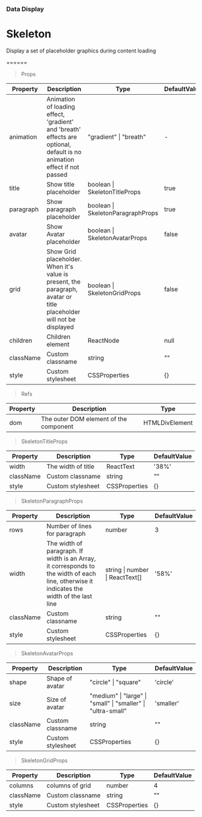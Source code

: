 ### Data Display

# Skeleton 

Display a set of placeholder graphics during content loading

======

> Props

|Property|Description|Type|DefaultValue|
|----------|-------------|------|------|
|animation|Animation of loading effect, 'gradient' and 'breath' effects are optional, default is no animation effect if not passed|"gradient" \| "breath"|-|
|title|Show title placeholder|boolean \| SkeletonTitleProps|true|
|paragraph|Show paragraph placeholder|boolean \| SkeletonParagraphProps|true|
|avatar|Show Avatar placeholder|boolean \| SkeletonAvatarProps|false|
|grid|Show Grid placeholder\. When it's value is present, the paragraph, avatar or title placeholder will not be displayed|boolean \| SkeletonGridProps|false|
|children|Children element|ReactNode|null|
|className|Custom classname|string|""|
|style|Custom stylesheet|CSSProperties|{}|

> Refs

|Property|Description|Type|
|----------|-------------|------|
|dom|The outer DOM element of the component|HTMLDivElement|

> SkeletonTitleProps

|Property|Description|Type|DefaultValue|
|----------|-------------|------|------|
|width|The width of title|ReactText|'38%'|
|className|Custom classname|string|""|
|style|Custom stylesheet|CSSProperties|{}|

> SkeletonParagraphProps

|Property|Description|Type|DefaultValue|
|----------|-------------|------|------|
|rows|Number of lines for paragraph|number|3|
|width|The width of paragraph\. If width is an Array, it corresponds to the width of each line, otherwise it indicates the width of the last line|string \| number \| ReactText\[\]|'58%'|
|className|Custom classname|string|""|
|style|Custom stylesheet|CSSProperties|{}|

> SkeletonAvatarProps

|Property|Description|Type|DefaultValue|
|----------|-------------|------|------|
|shape|Shape of avatar|"circle" \| "square"|'circle'|
|size|Size of avatar|"medium" \| "large" \| "small" \| "smaller" \| "ultra\-small"|'smaller'|
|className|Custom classname|string|""|
|style|Custom stylesheet|CSSProperties|{}|

> SkeletonGridProps

|Property|Description|Type|DefaultValue|
|----------|-------------|------|------|
|columns|columns of grid|number|4|
|className|Custom classname|string|""|
|style|Custom stylesheet|CSSProperties|{}|
